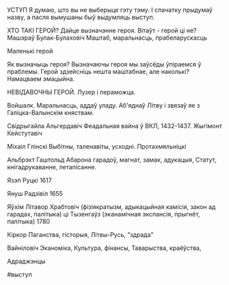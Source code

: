 
УСТУП
Я думаю, што вы не выберыце гэту тэму. І спачатку прыдумаў назву, а пасля вымушаны быў выдумляць выступ.

ХТО ТАКІ ГЕРОЙ?
Дайце вызначэнне героя.
Вітаўт - герой ці не?
Машэраў
Булак-Булаховіч
Маштаб, маральнасць, прабеларускасць

Маленькі герой

Як вызначыць героя?
Вызначаючы героя мы заўсёды ўпіраемся ў праблемы. Герой здзейсніць нешта маштабнае, але наколькі? Намацваем эмацыйна. 

НЕВІДАВОЧНЫ ГЕРОЙ.
Лузер і пераможца.

Войшалк.
Маральнасць, аддаў уладу. Аб'яднаў Літву і звязаў яе з Галіцка-Валынскім княствам.

Свідрыгайла Альгердавіч
Феадальная вайна ў ВКЛ, 1432-1437. Жыгімонт Кейстутавіч

Міхаіл Глінскі
Выбітны, таленавіты, усходні. Протахмяльніцкі

Альбрэхт Гаштольд
Абарона гарадоў, магнат, замак, адукацыя, Статут, кнігадрукаванне, летапісанне.

Язэп Руцкі
1617

Януш Радзівіл
1655

Яўхім Літавор Храбтовіч (фізіякратызм, адыкацыйная камісія, закон ад гарадах, палітыка)
ці 
Тызенгаўз (эканамічная экспансія, прыгнёт, палітыка)
1780

Кіркор
Паганства, гісторыя, Літвы-Русь, "здрада"

Вайніловіч
Эканоміка, Культура, фінансы, Таварыства, краёўства,  

Адраджэнцы

#выступ 
